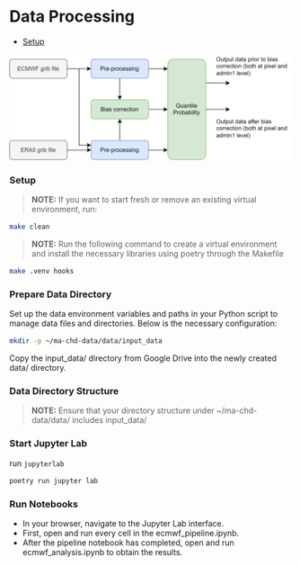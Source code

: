 # Data Processing

* [Setup](#setup)

![data processing architecture](./images/data-flow-diagram.svg)

### Setup

> **NOTE:** If you want to start fresh or remove an existing virtual environment, run:

```bash
make clean
```

> **NOTE:** Run the following command to create a virtual environment and install the necessary libraries using poetry through the Makefile

```bash
make .venv hooks
```

### Prepare Data Directory

Set up the data environment variables and paths in your Python script to manage data files and directories. Below is the necessary configuration:

```bash
mkdir -p ~/ma-chd-data/data/input_data
```

Copy the input_data/ directory from Google Drive into the newly created data/ directory.

### Data Directory Structure

> **NOTE:** Ensure that your directory structure under ~/ma-chd-data/data/ includes input_data/

### Start Jupyter Lab

run `jupyterlab`

```bash
poetry run jupyter lab
```

### Run Notebooks

* In your browser, navigate to the Jupyter Lab interface.
* First, open and run every cell in the ecmwf_pipeline.ipynb.
* After the pipeline notebook has completed, open and run ecmwf_analysis.ipynb to obtain the results.
